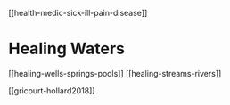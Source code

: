 [[health-medic-sick-ill-pain-disease]]
# Healing Waters

[[healing-wells-springs-pools]]
[[healing-streams-rivers]]

[[gricourt-hollard2018]]